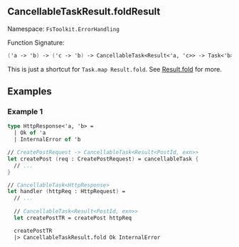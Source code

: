 ## CancellableTaskResult.foldResult

Namespace: `FsToolkit.ErrorHandling`

Function Signature:

```fsharp
('a -> 'b) -> ('c -> 'b) -> CancellableTask<Result<'a, 'c>> -> Task<'b>
```

This is just a shortcut for `Task.map Result.fold`. See [Result.fold](../result/fold.md) for more.

## Examples

### Example 1

```fsharp
type HttpResponse<'a, 'b> =
  | Ok of 'a
  | InternalError of 'b

// CreatePostRequest -> CancellableTask<Result<PostId, exn>>
let createPost (req : CreatePostRequest) = cancellableTask {
  // ...
}

// CancellableTask<HttpResponse>
let handler (httpReq : HttpRequest) = 
  // ... 
  
  // CancellableTask<Result<PostId, exn>>
  let createPostTR = createPost httpReq

  createPostTR
  |> CancellableTaskResult.fold Ok InternalError
```
